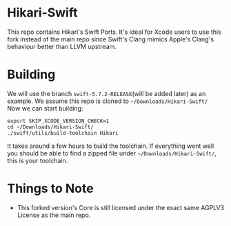 # Hikari-Swift
This repo contains Hikari's Swift Ports. It's ideal for Xcode users to use this fork instead of the main repo since Swift's Clang mimics Apple's Clang's behaviour better than LLVM upstream.
# Building
We will use the branch ``swift-5.7.2-RELEASE``(will be added later) as an example. We assume this repo is cloned to ``~/Downloads/Hikari-Swift/``   
Now we can start building: 
```
export SKIP_XCODE_VERSION_CHECK=1
cd ~/Downloads/Hikari-Swift/
./swift/utils/build-toolchain Hikari
```
It takes around a few hours to build the toolchain. If everything went well you should be able to find a zipped file under ``~/Downloads/Hikari-Swift/``, this is your toolchain. 

# Things to Note
- This forked version's Core is still licensed under the exact same AGPLV3 License as the main repo.
